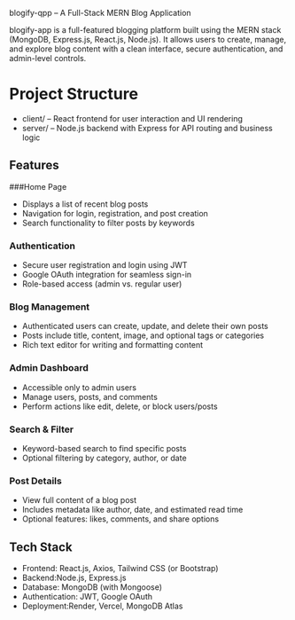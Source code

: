 


blogify-qpp – A Full-Stack MERN Blog Application

blogify-app is a full-featured blogging platform built using the MERN stack (MongoDB, Express.js, React.js, Node.js). It allows users to create, manage, and explore blog content with a clean interface, secure authentication, and admin-level controls.

# Project Structure

- client/ – React frontend for user interaction and UI rendering  
- server/ – Node.js backend with Express for API routing and business logic



##  Features

###Home Page
- Displays a list of recent blog posts
- Navigation for login, registration, and post creation
- Search functionality to filter posts by keywords

### Authentication
- Secure user registration and login using JWT
- Google OAuth integration for seamless sign-in
- Role-based access (admin vs. regular user)

###  Blog Management
- Authenticated users can create, update, and delete their own posts
- Posts include title, content, image, and optional tags or categories
- Rich text editor for writing and formatting content

### Admin Dashboard
- Accessible only to admin users
- Manage users, posts, and comments
- Perform actions like edit, delete, or block users/posts

### Search & Filter
- Keyword-based search to find specific posts
- Optional filtering by category, author, or date

### Post Details
- View full content of a blog post
- Includes metadata like author, date, and estimated read time
- Optional features: likes, comments, and share options



## Tech Stack

- Frontend: React.js, Axios, Tailwind CSS (or Bootstrap)  
- Backend:Node.js, Express.js  
- Database: MongoDB (with Mongoose)  
- Authentication: JWT, Google OAuth  
- Deployment:Render, Vercel, MongoDB Atlas
